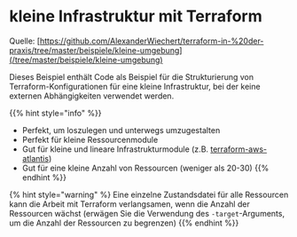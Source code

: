 # kleine Infrastruktur mit Terraform

Quelle: [https://github.com/AlexanderWiechert/terraform-in-%20der-praxis/tree/master/beispiele/kleine-umgebung](/tree/master/beispiele/kleine-umgebung)

Dieses Beispiel enthält Code als Beispiel für die Strukturierung von Terraform-Konfigurationen für eine kleine Infrastruktur, bei der keine externen Abhängigkeiten verwendet werden.

{{% hint style="info" %}}
* Perfekt, um loszulegen und unterwegs umzugestalten
* Perfekt für kleine Ressourcenmodule
* Gut für kleine und lineare Infrastrukturmodule \(z.B. [terraform-aws-atlantis](https://github.com/terraform-aws-modules/terraform-aws-atlantis)\)
* Gut für eine kleine Anzahl von Ressourcen \(weniger als 20-30\)
{{% endhint %}}

{% hint style="warning" %}
Eine einzelne Zustandsdatei für alle Ressourcen kann die Arbeit mit Terraform verlangsamen, wenn die Anzahl der Ressourcen wächst \(erwägen Sie die Verwendung des `-target`-Arguments, um die Anzahl der Ressourcen zu begrenzen\)
{{% endhint %}}

